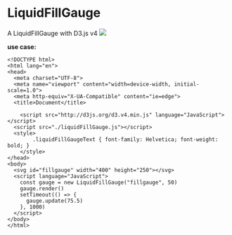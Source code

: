 # LiquidFillGauge
A LiquidFillGauge with D3.js v4
![](http://ocm1e5iqa.bkt.clouddn.com/liquidFillgauge.gif)

**use case:**
```
<!DOCTYPE html>
<html lang="en">
<head>
  <meta charset="UTF-8">
  <meta name="viewport" content="width=device-width, initial-scale=1.0">
  <meta http-equiv="X-UA-Compatible" content="ie=edge">
  <title>Document</title>

    <script src="http://d3js.org/d3.v4.min.js" language="JavaScript"></script>
  <script src="./liquidFillGauge.js"></script>
  <style>
        .liquidFillGaugeText { font-family: Helvetica; font-weight: bold; }
    </style>
</head>
<body>
  <svg id="fillgauge" width="400" height="250"></svg>
  <script language="JavaScript">
    const gauge = new LiquidFillGauge("fillgauge", 50)
    gauge.render()
    setTimeout(() => {
      gauge.update(75.5)
    }, 1000)
  </script>
</body>
</html>
```
